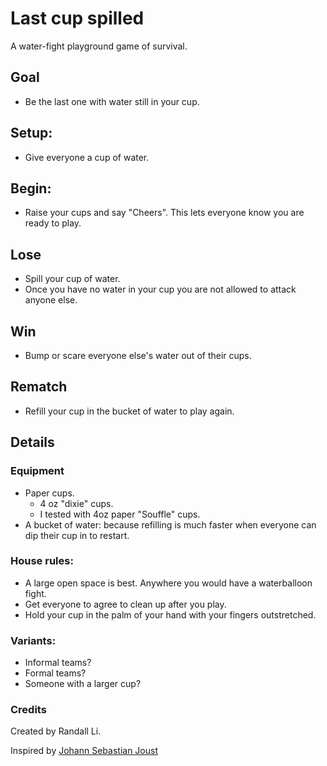 # Last cup spilled

A water-fight playground game of survival. 

## Goal
* Be the last one with water still in your cup. 

## Setup:
* Give everyone a cup of water.

## Begin:
* Raise your cups and say "Cheers". This lets everyone know you are ready to play.

## Lose
* Spill your cup of water.
* Once you have no water in your cup you are not allowed to attack anyone else.

## Win
* Bump or scare everyone else's water out of their cups.

## Rematch
* Refill your cup in the bucket of water to play again.

## Details

### Equipment
* Paper cups.
    * 4 oz "dixie" cups.
    * I tested with 4oz paper "Souffle" cups.
* A bucket of water: because refilling is much faster when everyone can dip their cup in to restart.

### House rules: 
* A large open space is best. Anywhere you would have a waterballoon fight.
* Get everyone to agree to clean up after you play.
* Hold your cup in the palm of your hand with your fingers outstretched.

### Variants:
* Informal teams?
* Formal teams?
* Someone with a larger cup?

### Credits
Created by Randall Li.

Inspired by [Johann Sebastian Joust](http://www.jsjoust.com/)

